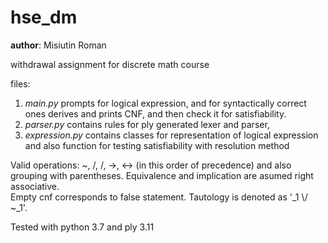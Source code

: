 # hse_dm
__author__: Misiutin Roman 

withdrawal assignment for discrete math course

files:
1. _main.py_ prompts for logical expression, and for syntactically correct ones derives and prints CNF, and then check it for satisfiability.
2. _parser.py_  contains rules for ply generated lexer and parser,
3. _expression.py_ contains classes for representation of logical expression and also function for testing satisfiability with resolution method  

Valid operations: ~, /\, \/, ->, <-> (in this order of precedence) and also grouping with parentheses. Equivalence and implication are asumed right associative.  
Empty cnf corresponds to false statement. Tautology is denoted as '_1 \\/ ~_1'.  

Tested with python 3.7 and ply 3.11
